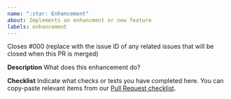 ```yaml
---
name: ":star: Enhancement"
about: Implements an enhancment or new feature
labels: enhancement
---
```

Closes #000 (replace with the issue ID of any related issues that will be closed when this PR is merged)

**Description**
What does this enhancement do?

**Checklist**
Indicate what checks or tests you have completed here. You can copy-paste relevant items from our [Pull Request checklist](https://raw.githubusercontent.com/buildit/gravity-ui-sass/develop/docs/pr-checklist.md).
